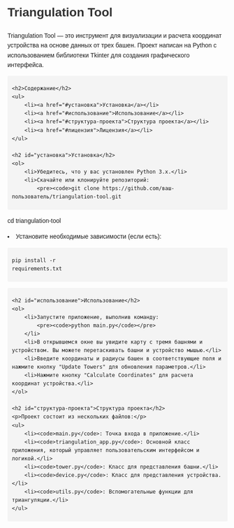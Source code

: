 <!DOCTYPE html>
<html lang="ru">
<head>
    <meta charset="UTF-8">
    <meta name="viewport" content="width=device-width, initial-scale=1.0">
    <title>Triangulation Tool</title>
    <style>
        body {
            font-family: Arial, sans-serif;
            margin: 20px;
            line-height: 1.6;
        }
        h1, h2, h3 {
            color: #333;
        }
        code {
            background-color: #f4f4f4;
            padding: 5px;
            border-radius: 3px;
            display: block;
            margin: 10px 0;
        }
        pre {
            background-color: #f4f4f4;
            padding: 10px;
            border-radius: 3px;
            overflow: auto;
        }
    </style>
</head>
<body>
    <h1>Triangulation Tool</h1>
    <p>Triangulation Tool — это инструмент для визуализации и расчета координат устройства на основе данных от трех башен. Проект написан на Python с использованием библиотеки Tkinter для создания графического интерфейса.</p>

    <h2>Содержание</h2>
    <ul>
        <li><a href="#установка">Установка</a></li>
        <li><a href="#использование">Использование</a></li>
        <li><a href="#структура-проекта">Структура проекта</a></li>
        <li><a href="#лицензия">Лицензия</a></li>
    </ul>

    <h2 id="установка">Установка</h2>
    <ol>
        <li>Убедитесь, что у вас установлен Python 3.x.</li>
        <li>Скачайте или клонируйте репозиторий:
            <pre><code>git clone https://github.com/ваш-пользователь/triangulation-tool.git
cd triangulation-tool</code></pre>
        </li>
        <li>Установите необходимые зависимости (если есть):
            <pre><code>pip install -r requirements.txt</code></pre>
        </li>
    </ol>

    <h2 id="использование">Использование</h2>
    <ol>
        <li>Запустите приложение, выполнив команду:
            <pre><code>python main.py</code></pre>
        </li>
        <li>В открывшемся окне вы увидите карту с тремя башнями и устройством. Вы можете перетаскивать башни и устройство мышью.</li>
        <li>Введите координаты и радиусы башен в соответствующие поля и нажмите кнопку "Update Towers" для обновления параметров.</li>
        <li>Нажмите кнопку "Calculate Coordinates" для расчета координат устройства.</li>
    </ol>

    <h2 id="структура-проекта">Структура проекта</h2>
    <p>Проект состоит из нескольких файлов:</p>
    <ul>
        <li><code>main.py</code>: Точка входа в приложение.</li>
        <li><code>triangulation_app.py</code>: Основной класс приложения, который управляет пользовательским интерфейсом и логикой.</li>
        <li><code>tower.py</code>: Класс для представления башни.</li>
        <li><code>device.py</code>: Класс для представления устройства.</li>
        <li><code>utils.py</code>: Вспомогательные функции для триангуляции.</li>
    </ul>
</body>
